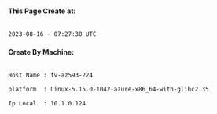 
   
#### This Page Create at:

```bash

2023-08-16 - 07:27:30 UTC

```

#### Create By Machine:

```bash

Host Name : fv-az593-224

platform  : Linux-5.15.0-1042-azure-x86_64-with-glibc2.35

Ip Local  : 10.1.0.124

```


